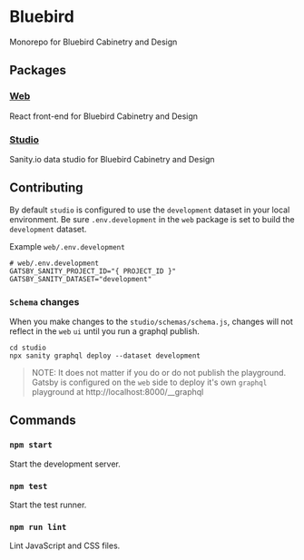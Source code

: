 # Bluebird

Monorepo for Bluebird Cabinetry and Design

## Packages

### [Web](web/README.md)

React front-end for Bluebird Cabinetry and Design

### [Studio](studio/README.md)

Sanity.io data studio for Bluebird Cabinetry and Design

## Contributing

By default `studio` is configured to use the `development` dataset in your local environment. Be sure `.env.development` in the `web` package is set to build the `development` dataset.

Example `web/.env.development`

```
# web/.env.development
GATSBY_SANITY_PROJECT_ID="{ PROJECT_ID }"
GATSBY_SANITY_DATASET="development"
```

### `Schema` changes

When you make changes to the `studio/schemas/schema.js`, changes will not reflect in the `web` `ui` until you run a graphql publish.

```
cd studio
npx sanity graphql deploy --dataset development
```

> NOTE: It does not matter if you do or do not publish the playground. Gatsby is configured on the `web` side to deploy it's own `graphql` playground at http://localhost:8000/\_\_graphql

## Commands

### `npm start`

Start the development server.

### `npm test`

Start the test runner.

### `npm run lint`

Lint JavaScript and CSS files.
